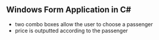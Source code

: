 Windows Form Application in C#
----------------------------------
- two combo boxes allow the user to choose a passenger
- price is outputted according to the passenger